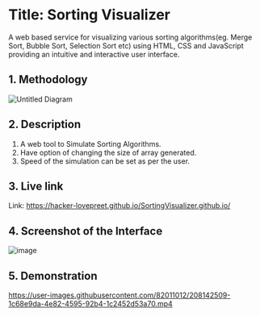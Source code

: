 # **Title: Sorting Visualizer**
A web based service for visualizing various sorting algorithms(eg. Merge Sort, Bubble Sort, Selection Sort etc) using HTML, CSS and JavaScript providing an intuitive and interactive user interface.

## **1. Methodology**
![Untitled Diagram](https://user-images.githubusercontent.com/82011012/208119748-553f625e-a5d8-490c-afc9-9b3aebc8bca9.png)


## **2. Description**
1. A web tool to Simulate Sorting Algorithms.
2. Have option of changing the size of array generated.
3. Speed of the simulation can be set as per the user.


## **3. Live link**
Link: https://hacker-lovepreet.github.io/SortingVisualizer.github.io/


## **4. Screenshot of the Interface**
![image](https://user-images.githubusercontent.com/82011012/208125251-8974a4af-908f-4275-b187-465d9d10fd10.png)



## **5. Demonstration**


https://user-images.githubusercontent.com/82011012/208142509-1c68e9da-4e82-4595-92b4-1c2452d53a70.mp4




